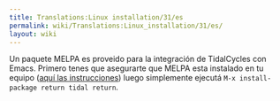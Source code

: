 ```yaml
---
title: Translations:Linux installation/31/es
permalink: wiki/Translations:Linux_installation/31/es/
layout: wiki
---
```


Un paquete MELPA es proveido para la integración de TidalCycles con
Emacs. Primero tenes que asegurarte que MELPA esta instalado en tu
equipo ([aquí las instrucciones](https://melpa.org/#/getting-started))
luego simplemente ejecutá `M-x install-package return tidal return`.
